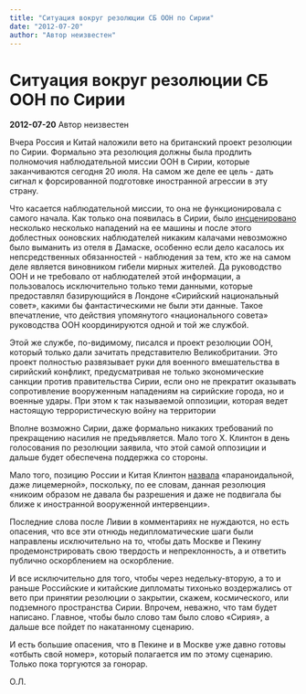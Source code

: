 ```yaml
---
title: "Ситуация вокруг резолюции СБ ООН по Сирии"
date: "2012-07-20"
author: "Автор неизвестен"
---
```


# Ситуация вокруг резолюции СБ ООН по Сирии

**2012-07-20** Автор неизвестен

Вчера Россия и Китай наложили вето на британский проект резолюции по Сирии. Формально эта резолюция должны была продлить полномочия наблюдательной миссии ООН в Сирии, которые заканчиваются сегодня 20 июля. На самом же деле ее цель - дать сигнал к форсированной подготовке иностранной агрессии в эту страну.

Что касается наблюдательной миссии, то она не функционировала с самого начала. Как только она появилась в Сирии, было [инсценировано](/5378.md) несколько несколько нападений на ее машины и после этого доблестных ооновских наблюдателей никаким калачами невозможно было выманить из отеля в Дамаске, особенно если дело касалось их непсредственных обязанностей - наблюдения за тем, кто же на самом деле является виновником гибели мирных жителей. Да руководство ООН и не требовало от наблюдателей этой информации, а пользовалось исключительно только теми данными, которые предоставлял базирующийся в Лондоне «Сирийский национальный совет», какими бы фантастическими не были эти данные. Такое впечатление, что действия упомянутого «национального совета» руководства ООН координируются одной и той же службой.

Этой же службе, по-видимому, писался и проект резолюции ООН, который только дали зачитать представителю Великобритании. Это проект полностью развязывает руки для военного вмешательства в сирийский конфликт, предусматривая не только экономические санкции против правительства Сирии, если оно не прекратит оказывать сопротивление вооруженным нападениям на сирийские города, но и военные удары. При этом к так называемой оппозиции, которая ведет настоящую террористическую войну на территории

Вполне возможно Сирии, даже формально никаких требований по прекращению насилия не предъявляется. Мало того Х. Клинтон в день голосования по резолюции заявила, что этой самой оппозиции и дальше будет обеспечена поддержка со стороны.

Мало того, позицию России и Китая Клинтон [назвала](http://www.gazeta.ru/politics/2012/07/20_a_4687125.shtml) «параноидальной, даже лицемерной», поскольку, по ее словам, данная резолюция «никоим образом не давала бы разрешения и даже не подвигала бы ближе к иностранной вооруженной интервенции».

Последние слова после Ливии в комментариях не нуждаются, но есть опасения, что все эти отнюдь недипломатические шаги были направлены исключительно на то, чтобы дать Москве и Пекину продемонстрировать свою твердость и непреклонность, а и ответить публично оскорблением на оскорбление.

И все исключительно для того, чтобы через недельку-вторую, а то и раньше Российские и китайские дипломаты тихонько воздержались от вето при принятии резолюции о закрытии, скажем, космического, или подземного пространства Сирии. Впрочем, неважно, что там будет написано. Главное, чтобы было слово там было слово «Сирия», а дальше все пойдет по накатанному сценарию.

И есть большие опасения, что в Пекине и в Москве уже давно готовы «отбыть свой номер», который полагается им по этому сценарию. Только пока торгуются за гонорар.

О.Л.